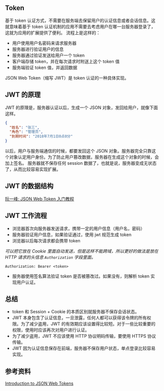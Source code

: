 ## Token  
基于 token 认证方式，不需要在服务端去保留用户的认证信息或者会话信息。这就意味着基于 token 认证机制的应用不需要去考虑用户在哪一台服务器登录了，这就为应用的扩展提供了便利。
流程上是这样的：  
- 用户使用用户名密码来请求服务器
- 服务器进行验证用户的信息
- 服务器通过验证发送给用户一个 token
- 客户端存储 token，并在每次请求时附送上这个 token 值
- 服务端验证 token 值，并返回数据  

JSON Web Token（缩写 JWT）是 token 认证的一种具体实现。
## JWT 的原理
JWT 的原理是，服务器认证以后，生成一个 JSON 对象，发回给用户，就像下面这样。
```json
{
  "姓名": "张三",
  "角色": "管理员",
  "到期时间": "2018年7月1日0点0分"
}
```
以后，用户与服务端通信的时候，都要发回这个 JSON 对象。服务器完全只靠这个对象认定用户身份。为了防止用户篡改数据，服务器在生成这个对象的时候，会加上签名。
服务器就不保存任何 session 数据了，也就是说，服务器变成无状态了，从而比较容易实现扩展。  
## JWT 的数据结构  
[阮一峰: JSON Web Token 入门教程](http://www.ruanyifeng.com/blog/2018/07/json_web_token-tutorial.html)
## JWT 工作流程  
- 浏览器首次向服务器发送请求，携带一定的用户信息（用户名，密码）  
- 服务器验证用户信息，如果验证通过，使用 jwt 规范生成 token 
- 浏览器以后每次请求都会携带 token   

*可以把它放在 Cookie 里面自动发送，但是这样不能跨域，所以更好的做法是放在 HTTP 请求的头信息 `Authorization` 字段里面。*
```
Authorization: Bearer <token>
```
- 服务器使用签名算法验证 token 是否被篡改过。如果没有，则解析 token 实现用户认证。 

## 总结  
- token 和 Session + Cookie 的本质区别就服务器不保存会话状态。
- JWT 本身包含了认证信息，一旦泄露，任何人都可以获得该令牌的所有权限。为了减少盗用，JWT 的有效期应该设置得比较短。对于一些比较重要的权限，使用时应该再次对用户进行认证。
- 为了减少盗用，JWT 不应该使用 HTTP 协议明码传输，要使用 HTTPS 协议传输。
- JWT 因为认证信息保存在前端，服务器不保存用户状态，单点登录比较容易实现。 

## 参考资料
[Introduction to JSON Web Tokens](https://jwt.io/introduction/)